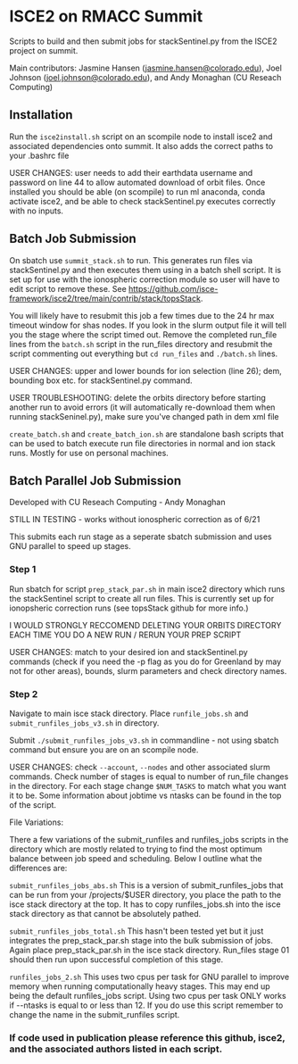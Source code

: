 # ISCE2 on RMACC Summit
Scripts to build and then submit jobs for stackSentinel.py from the ISCE2 project on summit.

Main contributors: Jasmine Hansen (jasmine.hansen@colorado.edu), Joel Johnson (joel.johnson@colorado.edu), and Andy Monaghan (CU Reseach Computing)
## Installation
Run the `isce2install.sh` script on an scompile node to install isce2 and associated dependencies onto summit. It also adds the correct paths to your .bashrc file

USER CHANGES: user needs to add their earthdata username and password on line 44 to allow automated download of orbit files.
Once installed you should be able (on scompile) to run ml anaconda, conda activate isce2, and be able to check stackSentinel.py executes correctly with no inputs.

## Batch Job Submission
On sbatch use `summit_stack.sh` to run. This generates run files via stackSentinel.py and then executes them using in a batch shell script. It is set up for use with the ionospheric correction module so user will have to edit script to remove these. See https://github.com/isce-framework/isce2/tree/main/contrib/stack/topsStack.

You will likely have to resubmit this job a few times due to the 24 hr max timeout window for shas nodes. If you look in the slurm output file it will tell you the stage where the script timed out. Remove the completed run_file lines from the `batch.sh` script in the run_files directory and resubmit the script commenting out everything but `cd run_files` and `./batch.sh` lines.

USER CHANGES: upper and lower bounds for ion selection (line 26); dem, bounding box etc. for stackSentinel.py command.

USER TROUBLESHOOTING: delete the orbits directory before starting another run to avoid errors (it will automatically re-download them when running stackSeninel.py), make sure you've changed path in dem xml file

`create_batch.sh` and `create_batch_ion.sh` are standalone bash scripts that can be used to batch execute run file directories in normal and ion stack runs. Mostly for use on personal machines.

## Batch Parallel Job Submission
Developed with CU Reseach Computing - Andy Monaghan 

STILL IN TESTING - works without ionospheric correction as of 6/21

This submits each run stage as a seperate sbatch submission and uses GNU parallel to speed up stages. 

### Step 1
Run sbatch for script `prep_stack_par.sh` in main isce2 directory which runs the stackSentinel script to create all run files. This is currently set up for ionopsheric correction runs (see topsStack github for more info.)

I WOULD STRONGLY RECCOMEND DELETING YOUR ORBITS DIRECTORY EACH TIME YOU DO A NEW RUN / RERUN YOUR PREP SCRIPT

USER CHANGES: match to your desired ion and stackSentinel.py commands (check if you need the -p flag as you do for Greenland by may not for other areas), bounds, slurm parameters and check directory names.

### Step 2
Navigate to main isce stack directory. Place `runfile_jobs.sh` and `submit_runfiles_jobs_v3.sh` in directory.

Submit `./submit_runfiles_jobs_v3.sh` in commandline - not using sbatch command but ensure you are on an scompile node.

USER CHANGES: check `--account`, `--nodes` and other associated slurm commands. Check number of stages is equal to number of run_file changes in the directory. For each stage change `$NUM_TASKS` to match what you want it to be. Some information about jobtime vs ntasks can be found in the top of the script. 

File Variations:

There a few variations of the submit_runfiles and runfiles_jobs scripts in the directory which are mostly related to trying to find the most optimum balance between job speed and scheduling. Below I outline what the differences are:

`submit_runfiles_jobs_abs.sh` This is a version of submit_runfiles_jobs that can be run from your /projects/$USER directory, you place the path to the isce stack directory at the top. It has to copy runfiles_jobs.sh into the isce stack directory as that cannot be absolutely pathed.

`submit_runfiles_jobs_total.sh` This hasn't been tested yet but it just integrates the prep_stack_par.sh stage into the bulk submission of jobs. Again place prep_stack_par.sh in the isce stack directory. Run_files stage 01 should then run upon successful completion of this stage.

`runfiles_jobs_2.sh` This uses two cpus per task for GNU parallel to improve memory when running computationally heavy stages. This may end up being the default runfiles_jobs script. Using two cpus per task ONLY works if --ntasks is equal to or less than 12. If you do use this script remember to change the name in the submit_runfiles script. 

### If code used in publication please reference this github, isce2, and the associated authors listed in each script.